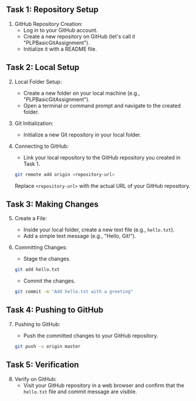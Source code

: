 ## Task 1: Repository Setup

1. GitHub Repository Creation:
    - Log in to your GitHub account.
    - Create a new repository on GitHub (let's call it "PLPBasicGitAssignment").
    - Initialize it with a README file.

## Task 2: Local Setup

2. Local Folder Setup:
    - Create a new folder on your local machine (e.g., "PLPBasicGitAssignment").
    - Open a terminal or command prompt and navigate to the created folder.

3. Git Initialization:
    - Initialize a new Git repository in your local folder.

4. Connecting to GitHub:
    - Link your local repository to the GitHub repository you created in Task 1.
    
    ```bash
    git remote add origin <repository-url>
    ```
    Replace `<repository-url>` with the actual URL of your GitHub repository.

## Task 3: Making Changes

5. Create a File:
    - Inside your local folder, create a new text file (e.g., `hello.txt`).
    - Add a simple text message (e.g., "Hello, Git!").

6. Committing Changes:
    - Stage the changes.
    
    ```bash
    git add hello.txt
    ```
    
    - Commit the changes.
    
    ```bash
    git commit -m "Add hello.txt with a greeting"
    ```

## Task 4: Pushing to GitHub

7. Pushing to GitHub:
    - Push the committed changes to your GitHub repository.
    
    ```bash
    git push -u origin master
    ```

## Task 5: Verification

8. Verify on GitHub:
    - Visit your GitHub repository in a web browser and confirm that the `hello.txt` file and commit message are visible.
